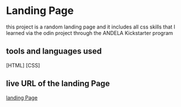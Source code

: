 # Landing Page

this project is a random landing page and it includes all css skills that I learned via the odin project through the ANDELA Kickstarter program

## tools and languages used

[HTML]
[CSS]

## live URL of the landing Page

[landing Page](https://landingpage-pr.netlify.app/)
